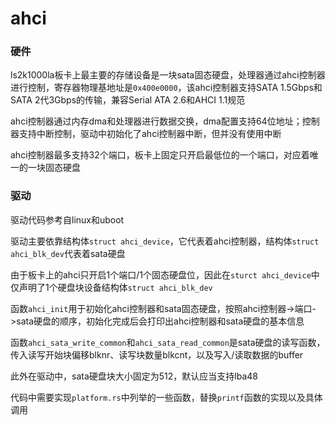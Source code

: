 # ahci

### 硬件

ls2k1000la板卡上最主要的存储设备是一块sata固态硬盘，处理器通过ahci控制器进行控制，寄存器物理基地址是`0x400e0000`，该ahci控制器支持SATA 1.5Gbps和SATA 2代3Gbps的传输，兼容Serial ATA 2.6和AHCI 1.1规范

ahci控制器通过内存dma和处理器进行数据交换，dma配置支持64位地址；控制器支持中断控制，驱动中初始化了ahci控制器中断，但并没有使用中断

ahci控制器最多支持32个端口，板卡上固定只开启最低位的一个端口，对应着唯一的一块固态硬盘

### 驱动

驱动代码参考自linux和uboot

驱动主要依靠结构体`struct ahci_device`，它代表着ahci控制器，结构体`struct ahci_blk_dev`代表着sata硬盘

由于板卡上的ahci只开启1个端口/1个固态硬盘位，因此在`sturct ahci_device`中仅声明了1个硬盘块设备结构体`struct ahci_blk_dev`

函数`ahci_init`用于初始化ahci控制器和sata固态硬盘，按照ahci控制器->端口->sata硬盘的顺序，初始化完成后会打印出ahci控制器和sata硬盘的基本信息

函数`ahci_sata_write_common`和`ahci_sata_read_common`是sata硬盘的读写函数，传入读写开始块偏移blknr、读写块数量blkcnt，以及写入/读取数据的buffer

此外在驱动中，sata硬盘块大小固定为512，默认应当支持lba48

代码中需要实现`platform.rs`中列举的一些函数，替换`printf`函数的实现以及具体调用
